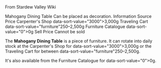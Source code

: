 From Stardew Valley Wiki

Mahogany Dining Table Can be placed as decoration. Information Source Price Carpenter's Shop data-sort-value="3000"&gt;3,000g Traveling Cart data-sort-value="furniture"250–2,500g Furniture Catalogue data-sort-value="0"&gt;0g Sell Price Cannot be sold

The **Mahogany Dining Table** is a piece of furniture. It can rotate into daily stock at the Carpenter's Shop for data-sort-value="3000"&gt;3,000g or the Traveling Cart for between data-sort-value="furniture"250–2,500g.

It's also available from the Furniture Catalogue for data-sort-value="0"&gt;0g.
